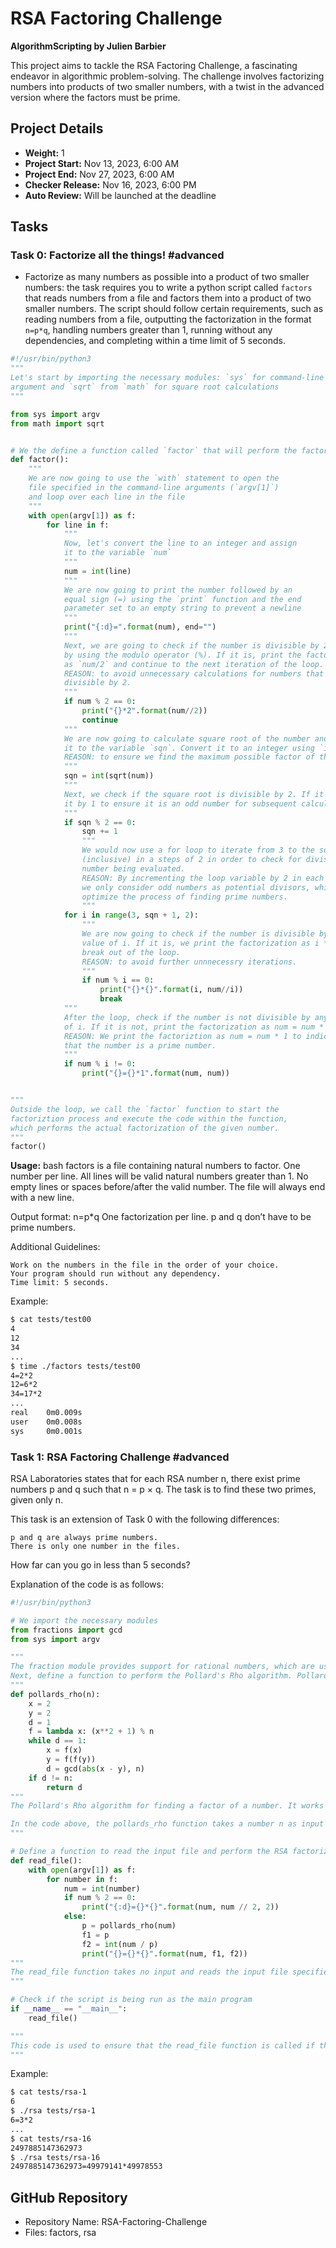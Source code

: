 # RSA Factoring Challenge

**AlgorithmScripting by Julien Barbier**

This project aims to tackle the RSA Factoring Challenge, a fascinating endeavor in algorithmic problem-solving. The challenge involves factorizing numbers into products of two smaller numbers, with a twist in the advanced version where the factors must be prime.

## Project Details

* **Weight:** 1
* **Project Start:** Nov 13, 2023, 6:00 AM
* **Project End:** Nov 27, 2023, 6:00 AM
* **Checker Release:** Nov 16, 2023, 6:00 PM
* **Auto Review:** Will be launched at the deadline

## Tasks

### Task 0: Factorize all the things! #advanced

* Factorize as many numbers as possible into a product of two smaller numbers: the task requires you to write a python script called `factors` that reads numbers from a file and factors them into a product of two smaller numbers. The script should follow certain requirements, such as reading numbers from a file, outputting the factorization in the format `n=p*q`, handling numbers greater than 1, running without any dependencies, and completing within a time limit of 5 seconds.

```python
#!/usr/bin/python3
"""
Let's start by importing the necessary modules: `sys` for command-line
argument and `sqrt` from `math` for square root calculations
"""

from sys import argv
from math import sqrt


# We the define a function called `factor` that will perform the factorization
def factor():
    """
    We are now going to use the `with` statement to open the
    file specified in the command-line arguments (`argv[1]`)
    and loop over each line in the file
    """
    with open(argv[1]) as f:
        for line in f:
            """
            Now, let's convert the line to an integer and assign
            it to the variable `num`
            """
            num = int(line)
            """
            We are now going to print the number followed by an
            equal sign (=) using the `print` function and the end
            parameter set to an empty string to prevent a newline
            """
            print("{:d}=".format(num), end="")
            """
            Next, we are going to check if the number is divisible by 2
            by using the modulo operator (%). If it is, print the factorization
            as `num/2` and continue to the next iteration of the loop.
            REASON: to avoid unnecessary calculations for numbers that are
            divisible by 2.
            """
            if num % 2 == 0:
                print("{}*2".format(num//2))
                continue
            """
            We are now going to calculate square root of the number and assign
            it to the variable `sqn`. Convert it to an integer using `int` function
            REASON: to ensure we find the maximum possible factor of the number
            """
            sqn = int(sqrt(num))
            """
            Next, we check if the square root is divisible by 2. If it is, we increment
            it by 1 to ensure it is an odd number for subsequent calculations
            """
            if sqn % 2 == 0:
                sqn += 1
                """
                We would now use a for loop to iterate from 3 to the square root
                (inclusive) in a steps of 2 in order to check for divisors of the
                number being evaluated.
                REASON: By incrementing the loop variable by 2 in each iteration,
                we only consider odd numbers as potential divisors, which helps
                optimize the process of finding prime numbers.
                """
            for i in range(3, sqn + 1, 2):
                """
                We are now going to check if the number is divisible by the current
                value of i. If it is, we print the factorization as i * (num//i) and
                break out of the loop.
                REASON: to avoid further unnnecessry iterations.
                """
                if num % i == 0:
                    print("{}*{}".format(i, num//i))
                    break
            """
            After the loop, check if the number is not divisible by any value
            of i. If it is not, print the factorization as num = num * 1
            REASON: We print the factoriztion as num = num * 1 to indicate
            that the number is a prime number.
            """
            if num % i != 0:
                print("{}={}*1".format(num, num))


"""
Outside the loop, we call the `factor` function to start the
factoriztion process and execute the code within the function,
which performs the actual factorization of the given number.
"""
factor()
```

**Usage:**
bash
factors <file>
    <file> is a file containing natural numbers to factor.
    One number per line.
    All lines will be valid natural numbers greater than 1.
    No empty lines or spaces before/after the valid number.
    The file will always end with a new line.

Output format: n=p*q
    One factorization per line.
    p and q don’t have to be prime numbers.

Additional Guidelines:

    Work on the numbers in the file in the order of your choice.
    Your program should run without any dependency.
    Time limit: 5 seconds.

Example:

```bash
$ cat tests/test00
4
12
34
...
$ time ./factors tests/test00
4=2*2
12=6*2
34=17*2
...
real    0m0.009s
user    0m0.008s
sys     0m0.001s
```

### Task 1: RSA Factoring Challenge #advanced

RSA Laboratories states that for each RSA number n, there exist prime numbers p and q such that n = p × q. The task is to find these two primes, given only n.

This task is an extension of Task 0 with the following differences:

    p and q are always prime numbers.
    There is only one number in the files.

How far can you go in less than 5 seconds?

Explanation of the code is as follows:

```python
#!/usr/bin/python3

# We import the necessary modules
from fractions import gcd
from sys import argv

"""
The fraction module provides support for rational numbers, which are used to perform the gcd calculation. The sys module is used to access command-line argument.
Next, define a function to perform the Pollard's Rho algorithm. Pollard's Rho algorithm is a powerful tool for factoring large composite numbers, especially when dealing with numbers that have small prime factors. It is widely used in practice and forms an integral part of many modern factorization algorithms.
"""
def pollards_rho(n):
    x = 2
    y = 2
    d = 1
    f = lambda x: (x**2 + 1) % n
    while d == 1:
        x = f(x)
        y = f(f(y))
        d = gcd(abs(x - y), n)
    if d != n:
        return d
"""
The Pollard's Rho algorithm for finding a factor of a number. It works repeatedly applying the function f(x) to a starting value x until a cycle is detected. The cycle then contains a factor of n, which is returned.

In the code above, the pollards_rho function takes a number n as input and returns a factor of n if one exists. It initializes the variables x, y, and d to 2, 2, and 1, respectively. It then defines the function f to be the sucessor function of the quadratic polynomial x^2 + 1(mode n). Finally, it enters a loop that repeatedly applies f to x and y, and calculates the gcd of the absolute difference between x and y and n. If the gcd is not 1, it means that a factor of n has been found, and the function returns it.
"""

# Define a function to read the input file and perform the RSA factorization
def read_file():
    with open(argv[1]) as f:
        for number in f:
            num = int(number)
            if num % 2 == 0:
                print("{:d}={}*{}".format(num, num // 2, 2))
            else:
                p = pollards_rho(num)
                f1 = p
                f2 = int(num / p)
                print("{}={}*{}".format(num, f1, f2))
"""
The read_file function takes no input and reads the input file specified by the command-line argument. It then iterates over each number in the file and performs the RSA factorization using the pollards_rho function. If the number is even, it is factored as 2*k, where k is an integer. Otherwise, it is factored as p * q, wher p and q are prime numbers. The results are printed to the console.
"""

# Check if the script is being run as the main program
if __name__ == "__main__":
    read_file()

"""
This code is used to ensure that the read_file function is called if the script is being run as the main program. This is necessary because the read_file function reads the command-line argument, which is only available when the script is run as the main program
"""
```

Example:

```bash
$ cat tests/rsa-1
6
$ ./rsa tests/rsa-1
6=3*2
...
$ cat tests/rsa-16
2497885147362973
$ ./rsa tests/rsa-16
2497885147362973=49979141*49978553
```

## GitHub Repository

* Repository Name: RSA-Factoring-Challenge
* Files: factors, rsa
